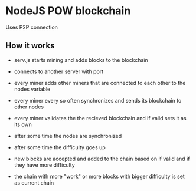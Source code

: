 # NodeJS POW blockchain

Uses P2P connection

## How it works

* serv.js starts mining and adds blocks to the blockchain

* connects to another server with port

* every miner adds other miners that are connected to each other to the nodes variable

* every miner every so often synchronizes and sends its blockchain to other nodes

* every miner validates the the recieved blockchain and if valid sets it as its own

* after some time the nodes are synchronized

* after some time the difficulty goes up

* new blocks are accepted and added to the chain based on if valid and if they have more difficulty

* the chain with more "work" or more blocks with bigger difficulty is set as current chain
